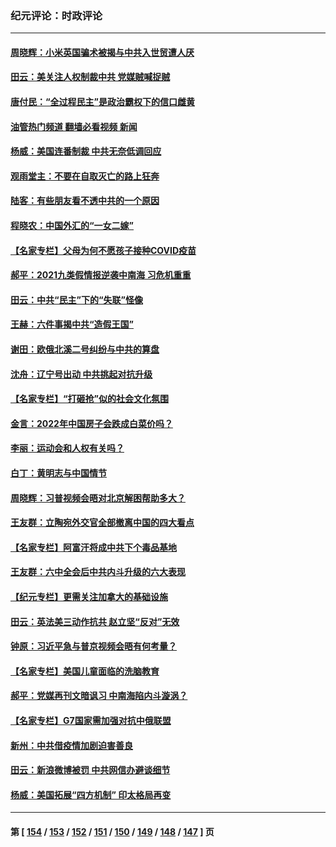 ### 纪元评论：时政评论
---
#### [周晓辉：小米英国骗术被揭与中共入世贸遭人厌](../../pages/nsc1025/n13446746.md?12200330) 
#### [田云：美关注人权制裁中共 党媒贼喊捉贼](../../pages/nsc1025/n13446033.md?12200330) 
#### [唐付民：“全过程民主”是政治霸权下的信口雌黄](../../pages/nsc1025/n13446158.md?12200330) 
#### [油管热门频道 翻墙必看视频 新闻](ok?12200330)
#### [杨威：美国连番制裁 中共无奈低调回应](../../pages/nsc1025/n13446037.md?12200330) 
#### [观雨堂主：不要在自取灭亡的路上狂奔](../../pages/nsc1025/n13446085.md?12200330) 
#### [陆客：有些朋友看不透中共的一个原因](../../pages/nsc1025/n13446069.md?12200330) 
#### [程晓农：中国外汇的“一女二嫁”](../../pages/nsc1025/n13446043.md?12200330) 
#### [【名家专栏】父母为何不愿孩子接种COVID疫苗](../../pages/nsc1025/n13445419.md?12200330) 
#### [郝平：2021九类假情报逆袭中南海 习危机重重](../../pages/nsc1025/n13445204.md?12200330) 
#### [田云：中共“民主”下的“失联”怪像](../../pages/nsc1025/n13444846.md?12200330) 
#### [王赫：六件事揭中共“造假王国”](../../pages/nsc1025/n13444468.md?12200330) 
#### [谢田：欧俄北溪二号纠纷与中共的算盘](../../pages/nsc1025/n13444711.md?12200330) 
#### [沈舟：辽宁号出动 中共挑起对抗升级](../../pages/nsc1025/n13444296.md?12200330) 
#### [【名家专栏】“打砸抢”似的社会文化氛围](../../pages/nsc1025/n13443715.md?12200330) 
#### [金言：2022年中国房子会跌成白菜价吗？](../../pages/nsc1025/n13443538.md?12200330) 
#### [李丽：运动会和人权有关吗？](../../pages/nsc1025/n13442830.md?12200330) 
#### [白丁：黄明志与中国情节](../../pages/nsc1025/n13442503.md?12200330) 
#### [周晓辉：习普视频会晤对北京解困帮助多大？](../../pages/nsc1025/n13441997.md?12200330) 
#### [王友群：立陶宛外交官全部撤离中国的四大看点](../../pages/nsc1025/n13442048.md?12200330) 
#### [【名家专栏】阿富汗将成中共下个毒品基地](../../pages/nsc1025/n13441511.md?12200330) 
#### [王友群：六中全会后中共内斗升级的六大表现](../../pages/nsc1025/n13440171.md?12200330) 
#### [【纪元专栏】更需关注加拿大的基础设施](../../pages/nsc1025/n13439929.md?12200330) 
#### [田云：英法美三动作抗共 赵立坚“反对”无效](../../pages/nsc1025/n13440685.md?12200330) 
#### [钟原：习近平急与普京视频会晤有何考量？](../../pages/nsc1025/n13439595.md?12200330) 
#### [【名家专栏】美国儿童面临的洗脑教育](../../pages/nsc1025/n13439178.md?12200330) 
#### [郝平：党媒再刊文暗讽习 中南海陷内斗漩涡？](../../pages/nsc1025/n13439757.md?12200330) 
#### [【名家专栏】G7国家需加强对抗中俄联盟](../../pages/nsc1025/n13439191.md?12200330) 
#### [新州：中共借疫情加剧迫害善良](../../pages/nsc1025/n13438950.md?12200330) 
#### [田云：新浪微博被罚 中共网信办避谈细节](../../pages/nsc1025/n13438140.md?12200330) 
#### [杨威：美国拓展“四方机制”  印太格局再变](../../pages/nsc1025/n13437988.md?12200330) 

---
#### 第 [ [154](./154.md?12200330) / [153](./153.md?12200330) / [152](./152.md?12200330) / [151](./151.md?12200330) / [150](./150.md?12200330) / [149](./149.md?12200330) / [148](./148.md?12200330) / [147](./147.md?12200330) ] 页
